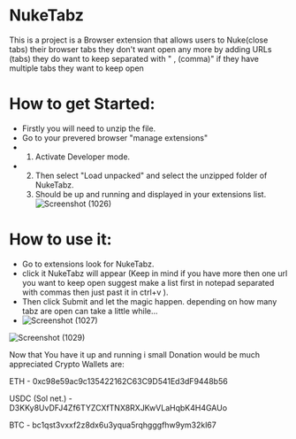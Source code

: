 # NukeTabz
This is a project is a Browser extension that allows users to Nuke(close tabs) their browser tabs they don't want open any more by adding URLs (tabs) they do want to keep separated with " , (comma)" if they have multiple tabs they want to keep open

# How to get Started:
- Firstly you will need to unzip the file.
- Go to your prevered browser "manage extensions"
-  1. Activate Developer mode.
-  2. Then select "Load unpacked" and select the unzipped folder of NukeTabz.
   3. Should be up and running and displayed in your extensions list.
![Screenshot (1026)](https://github.com/user-attachments/assets/7c891fe9-0079-43b3-aa6e-96baabfa2ebf)


# How to use it:
- Go to extensions look for NukeTabz.
- click it NukeTabz will appear (Keep in mind if you have more then one url you want to keep open suggest make a list first in notepad separated with commas then just past it in ctrl+v ).
- Then click Submit and let the magic happen. depending on how many tabz are open can take a little while...
- ![Screenshot (1027)](https://github.com/user-attachments/assets/c5a873e2-2c58-4825-ae2c-a082b76b67ce)

![Screenshot (1029)](https://github.com/user-attachments/assets/fd2113ce-38a4-4e39-9f50-39fe02600da9)


Now that You have it up and running i small Donation would be much appreciated Crypto Wallets are:

ETH - 0xc98e59ac9c135422162C63C9D541Ed3dF9448b56 

USDC (Sol net.) - D3KKy8UvDFJ4Zf6TYZCXfTNX8RXJKwVLaHqbK4H4GAUo

BTC - bc1qst3vxxf2z8dx6u3yqua5rqhgggfhw9ym32kl67
